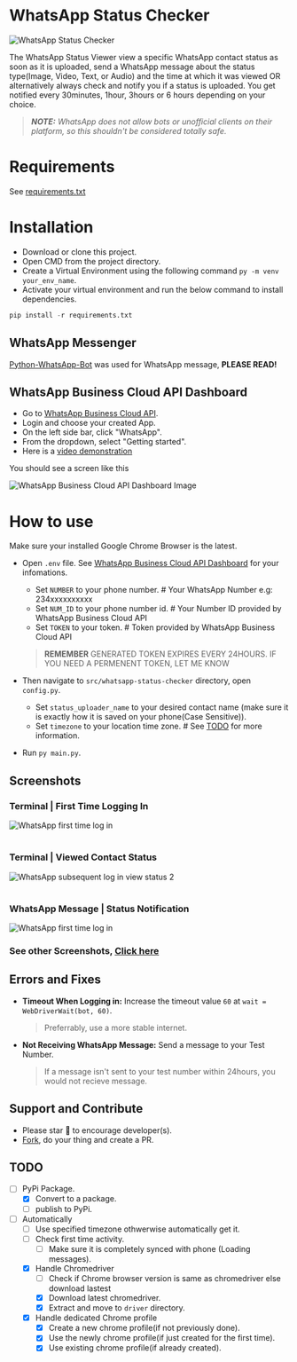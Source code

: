 # WhatsApp Status Checker

![WhatsApp Status Checker](static/images/WhatsApp%20Status%20Checker.png)

The WhatsApp Status Viewer view a specific WhatsApp contact status as soon as it is uploaded, send a WhatsApp message about the status type(Image, Video, Text, or  Audio) and the time at which it was viewed OR alternatively always check and notify you if a status is uploaded. You get notified every 30minutes, 1hour, 3hours or 6 hours depending on your choice.

> _**NOTE:** WhatsApp does not allow bots or unofficial clients on their platform, so this shouldn't be considered totally safe._

# Requirements

See [requirements.txt]


# Installation
  - Download or clone this project.
  - Open CMD from the project directory.
  - Create a Virtual Environment using the following command `py -m venv your_env_name`.
  - Activate your virtual environment and run the below command to install dependencies.

```python
pip install -r requirements.txt
```

## WhatsApp Messenger

[Python-WhatsApp-Bot] was used for WhatsApp message, **PLEASE READ!**

## WhatsApp Business Cloud API Dashboard
  - Go to [WhatsApp Business Cloud API].
  - Login and choose your created App.
  - On the left side bar, click "WhatsApp".
  - From the dropdown, select "Getting started".
  - Here is a [video demonstration](https://youtu.be/yQZsrGnJfcg)

You should see a screen like this 

![WhatsApp Business Cloud API Dashboard Image](static/images/WhatsApp%20Business%20Cloud%20API%20Dashboard.png)

# How to use

Make sure your installed Google Chrome Browser is the latest.
  
  - Open `.env` file. See [WhatsApp Business Cloud API Dashboard] for your infomations.
    - Set `NUMBER` to your phone number. # Your WhatsApp Number e.g: 234xxxxxxxxxx
    - Set `NUM_ID` to your phone number id. # Your Number ID provided by WhatsApp Business Cloud API
    - Set `TOKEN` to your token. # Token provided by WhatsApp Business Cloud API
    > **REMEMBER** GENERATED TOKEN EXPIRES EVERY 24HOURS. IF YOU NEED A PERMENENT TOKEN, LET ME KNOW

  - Then navigate to `src/whatsapp-status-checker` directory, open `config.py`.
    - Set `status_uploader_name` to your desired contact name (make sure it is exactly how it is saved on your phone(Case Sensitive)).
    - Set `timezone` to your location time zone. # See [TODO] for more information.
  
  - Run `py main.py`.

## Screenshots

### Terminal | First Time Logging In
![WhatsApp first time log in](static/images/WhatsApp%20first%20time%20log%20in.png)
#
### Terminal | Viewed Contact Status 
![WhatsApp subsequent log in view status 2](static/images/WhatsApp%20subsequent%20log%20in%20view%20status%202.png)
#
### WhatsApp Message | Status Notification
![WhatsApp first time log in](static/images/WhatsApp%20Notification%20Status%20Message.png)
### See other Screenshots, [Click here](static/images)

## Errors and Fixes

- **Timeout When Logging in:** Increase the timeout value `60` at `wait = WebDriverWait(bot, 60)`.
  > Preferrably, use a more stable internet.
- **Not Receiving WhatsApp Message:** Send a message to your Test Number.
  > If a message isn't sent to your test number within 24hours, you would not recieve message.

## Support and Contribute
- Please star 🌟 to encourage developer(s).
- [Fork], do your thing and create a PR.

## TODO
- [ ] PyPi Package.
    - [x] Convert to a package.
    - [ ] publish to PyPi.
- [ ] Automatically
  - [ ] Use specified timezone othwerwise automatically get it.
  - [ ] Check first time activity.
    - [ ] Make sure it is completely synced with phone (Loading messages).
  - [x] Handle Chromedriver
    - [ ] Check if Chrome browser version is same as chromedriver else download lastest
    - [x] Download latest chromedriver.
    - [x] Extract and move to `driver` directory.
  - [x] Handle dedicated Chrome profile 
    - [x] Create a new chrome profile(if not previously done).
    - [x] Use the newly chrome profile(if just created for the first time).
    - [x] Use existing chrome profile(if already created).

[requirements.txt]: <requirements.txt>
[WhatsApp Web]: <https://web.whatsapp.com/>
[Fork]: <https://github.com/KrAsH-CoD3/WhatsApp-Status-Checker/fork/>
[Python-WhatsApp-Bot]: <https://github.com/Radi-dev/python-whatsapp-bot/>
[ChromeDriver]: <https://googlechromelabs.github.io/chrome-for-testing/>
[WhatsApp Business Cloud API]: <https://developers.facebook.com/products/whatsapp/>
[WhatsApp Business Cloud API Dashboard]: <README.md#WhatsApp-Business-Cloud-API-Dashboard>
[Todo]: <README.md#TODO>
